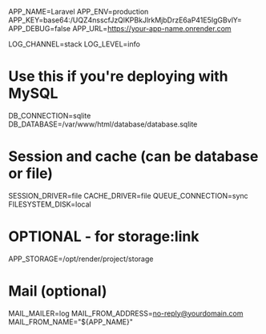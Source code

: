 APP_NAME=Laravel
APP_ENV=production
APP_KEY=base64:/UQZ4nsscfJzQlKPBkJlrkMjbDrzE6aP41E5IgGBvlY=
APP_DEBUG=false
APP_URL=https://your-app-name.onrender.com

LOG_CHANNEL=stack
LOG_LEVEL=info

# Use this if you're deploying with MySQL

DB_CONNECTION=sqlite
DB_DATABASE=/var/www/html/database/database.sqlite

# Session and cache (can be database or file)

SESSION_DRIVER=file
CACHE_DRIVER=file
QUEUE_CONNECTION=sync
FILESYSTEM_DISK=local

# OPTIONAL - for storage:link

APP_STORAGE=/opt/render/project/storage

# Mail (optional)

MAIL_MAILER=log
MAIL_FROM_ADDRESS=no-reply@yourdomain.com
MAIL_FROM_NAME="${APP_NAME}"
